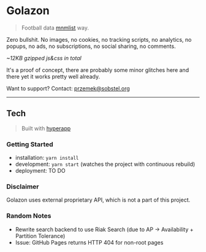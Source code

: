 # Golazon
> Football data <a href="http://mnmlist.com/w/">mnmlist</a> way.

Zero bullshit. No images, no cookies, no tracking scripts, no analytics,
no popups, no ads, no subscriptions, no social sharing, no comments.

*~12KB gzipped js&css in total*

It's a proof of concept, there are probably some minor glitches here and there
yet it works pretty well already.

Want to support? Contact: przemek@sobstel.org

------------

## Tech
> Built with [hyperapp](https://hyperapp.js.org/)

### Getting Started

* installation: `yarn install`
* development: `yarn start` (watches the project with continuous rebuild)
* deployment: TO DO

### Disclaimer

Golazon uses external proprietary API, which is not a part of this project.

### Random Notes

* Rewrite search backend to use Riak Search (due to AP -> Availability + Partition Tolerance)
* Issue: GitHub Pages returns HTTP 404 for non-root pages
